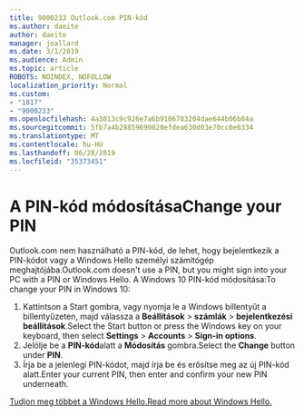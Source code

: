```yaml
---
title: 9000233 Outlook.com PIN-kód
ms.author: daeite
author: daeite
manager: joallard
ms.date: 3/1/2019
ms.audience: Admin
ms.topic: article
ROBOTS: NOINDEX, NOFOLLOW
localization_priority: Normal
ms.custom:
- "1817"
- "9000233"
ms.openlocfilehash: 4a3813c9c926e7a6b9106703204dae644b06b84a
ms.sourcegitcommit: 5fb7a4b28859690020efdea630d03e70cc0e6334
ms.translationtype: MT
ms.contentlocale: hu-HU
ms.lasthandoff: 06/28/2019
ms.locfileid: "35373451"
---
```

# <a name="change-your-pin"></a><span data-ttu-id="d1e51-102">A PIN-kód módosítása</span><span class="sxs-lookup"><span data-stu-id="d1e51-102">Change your PIN</span></span>

<span data-ttu-id="d1e51-103">Outlook.com nem használható a PIN-kód, de lehet, hogy bejelentkezik a PIN-kódot vagy a Windows Hello személyi számítógép meghajtójába.</span><span class="sxs-lookup"><span data-stu-id="d1e51-103">Outlook.com doesn't use a PIN, but you might sign into your PC with a PIN or Windows Hello.</span></span> <span data-ttu-id="d1e51-104">A Windows 10 PIN-kód módosítása:</span><span class="sxs-lookup"><span data-stu-id="d1e51-104">To change your PIN in Windows 10:</span></span>

1. <span data-ttu-id="d1e51-105">Kattintson a Start gombra, vagy nyomja le a Windows billentyűt a billentyűzeten, majd válassza a **Beállítások** > **számlák** > **bejelentkezési beállítások**.</span><span class="sxs-lookup"><span data-stu-id="d1e51-105">Select the Start button or press the Windows key on your keyboard, then select **Settings** > **Accounts** > **Sign-in options**.</span></span>
2. <span data-ttu-id="d1e51-106">Jelölje be a **PIN-kód**alatt a **Módosítás** gombra.</span><span class="sxs-lookup"><span data-stu-id="d1e51-106">Select the **Change** button under **PIN**.</span></span>
3. <span data-ttu-id="d1e51-107">Írja be a jelenlegi PIN-kódot, majd írja be és erősítse meg az új PIN-kód alatt.</span><span class="sxs-lookup"><span data-stu-id="d1e51-107">Enter your current PIN, then enter and confirm your new PIN underneath.</span></span>

[<span data-ttu-id="d1e51-108">Tudjon meg többet a Windows Hello.</span><span class="sxs-lookup"><span data-stu-id="d1e51-108">Read more about Windows Hello.</span></span>](https://support.microsoft.com/help/17215/)